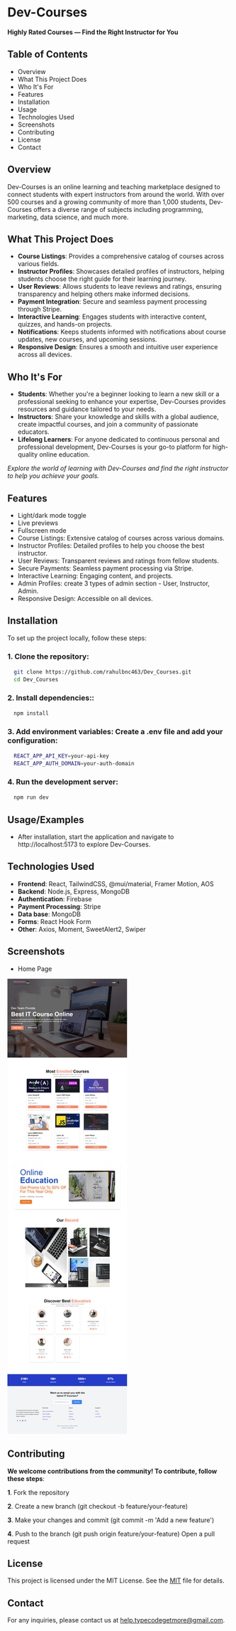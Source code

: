 
# Dev-Courses

**Highly Rated Courses — Find the Right Instructor for You**

## Table of Contents
- Overview
- What This Project Does
- Who It's For
- Features
- Installation
- Usage
- Technologies Used
- Screenshots
- Contributing
- License
- Contact

## Overview
Dev-Courses is an online learning and teaching marketplace designed to connect students with expert instructors from around the world. With over 500 courses and a growing community of more than 1,000 students, Dev-Courses offers a diverse range of subjects including programming, marketing, data science, and much more.

## What This Project Does
- **Course Listings**: Provides a comprehensive catalog of courses across various fields.
- **Instructor Profiles**: Showcases detailed profiles of instructors, helping students choose the right guide for their learning journey.
- **User Reviews**: Allows students to leave reviews and ratings, ensuring transparency and helping others make informed decisions.
- **Payment Integration**: Secure and seamless payment processing through Stripe.
- **Interactive Learning**: Engages students with interactive content, quizzes, and hands-on projects.
- **Notifications**: Keeps students informed with notifications about course updates, new courses, and upcoming sessions.
- **Responsive Design**: Ensures a smooth and intuitive user experience across all devices.

## Who It's For
- **Students**: Whether you're a beginner looking to learn a new skill or a professional seeking to enhance your expertise, Dev-Courses provides resources and guidance tailored to your needs.
- **Instructors**: Share your knowledge and skills with a global audience, create impactful courses, and join a community of passionate educators.
- **Lifelong Learners**: For anyone dedicated to continuous personal and professional development, Dev-Courses is your go-to platform for high-quality online education.

*Explore the world of learning with Dev-Courses and find the right instructor to help you achieve your goals.*


## Features

- Light/dark mode toggle
- Live previews
- Fullscreen mode
- Course Listings: Extensive catalog of courses across various domains.
- Instructor Profiles: Detailed profiles to help you choose the best instructor.
- User Reviews: Transparent reviews and ratings from fellow students.
- Secure Payments: Seamless payment processing via Stripe.
- Interactive Learning: Engaging content, and projects.
- Admin Profiles: create 3 types of admin section - User, Instructor, Admin.
- Responsive Design: Accessible on all devices.


## Installation

To set up the project locally, follow these steps:

### 1. Clone the repository: 
```bash
  git clone https://github.com/rahulbnc463/Dev_Courses.git
  cd Dev_Courses
```
### 2. Install dependencies:: 
```bash
  npm install
```
### 3. Add environment variables: Create a .env file and add your configuration:
```bash
  REACT_APP_API_KEY=your-api-key
  REACT_APP_AUTH_DOMAIN=your-auth-domain
```
### 4. Run the development server: 
```bash
  npm run dev
```
## Usage/Examples

- After installation, start the application and navigate to  http://localhost:5173 to explore Dev-Courses.


## Technologies Used
- **Frontend**: React, TailwindCSS, @mui/material, Framer Motion, AOS
- **Backend**: Node.js, Express, MongoDB
- **Authentication**: Firebase
- **Payment Processing**: Stripe
- **Data base**: MongoDB
- **Forms**: React Hook Form
- **Other**: Axios, Moment, SweetAlert2, Swiper


## Screenshots

- Home Page

![Screenshot](src/assets/Screenshots/Home-light.png)


## Contributing

**We welcome contributions from the community! To contribute, follow these steps**:

**1**. Fork the repository

**2**. Create a new branch (git checkout -b feature/your-feature)

**3**. Make your changes and commit (git commit -m 'Add a new feature')

**4**. Push to the branch (git push origin feature/your-feature)
Open a pull request


## License

This project is licensed under the MIT License. See the [MIT](https://choosealicense.com/licenses/mit/) file for details.



## Contact
For any inquiries, please contact us at help.typecodegetmore@gmail.com.
